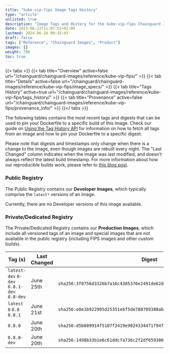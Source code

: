 ```yaml
---
title: "kube-vip-fips Image Tags History"
type: "article"
unlisted: true
description: "Image Tags and History for the kube-vip-fips Chainguard Image"
date: 2023-06-22T11:07:52+02:00
lastmod: 2024-06-26 00:35:03
draft: false
tags: ["Reference", "Chainguard Images", "Product"]
images: []
weight: 700
toc: true
---
```


{{< tabs >}}
{{< tab title="Overview" active=false url="/chainguard/chainguard-images/reference/kube-vip-fips/" >}}
{{< tab title="Details" active=false url="/chainguard/chainguard-images/reference/kube-vip-fips/image_specs/" >}}
{{< tab title="Tags History" active=true url="/chainguard/chainguard-images/reference/kube-vip-fips/tags_history/" >}}
{{< tab title="Provenance" active=false url="/chainguard/chainguard-images/reference/kube-vip-fips/provenance_info/" >}}
{{</ tabs >}}

The following tables contains the most recent tags and digests that can be used to pin your Dockerfile to a specific build of this image. Check our guide on [Using the Tag History API](/chainguard/chainguard-images/using-the-tag-history-api/) for information on how to fetch all tags from an image and how to pin your Dockerfile to a specific digest.

Please note that digests and timestamps only change when there is a change to the image, even though images are rebuilt every night. The "Last Changed" column indicates when the image was last modified, and doesn't always reflect the latest build timestamp. For more information about how our reproducible builds work, please refer to [this blog post](https://www.chainguard.dev/unchained/reproducing-chainguards-reproducible-image-builds).

### Public Registry
The Public Registry contains our **Developer Images**, which typically comprise the `latest*` versions of an image.

Currently, there are no Developer versions of this image available.

### Private/Dedicated Registry
The Private/Dedicated Registry contains our **Production Images**, which include all versioned tags of an image and special images that are not available in the public registry (including FIPS images and other custom builds).

| Tag (s)                                     | Last Changed | Digest                                                                    |
|---------------------------------------------|--------------|---------------------------------------------------------------------------|
|  `latest-dev` `0-dev` `0.8.1-dev` `0.8-dev` | June 25th    | `sha256:3f0756d3326b7a16c4305376e2491de62d827a6dcb22642f425d72e273d9f430` |
|  `latest` `0` `0.8` `0.8.1`                 | June 21st    | `sha256:e0e1b922905d25351ebf5de780709388ab5b71c4fbaeaea410f55a0361098da5` |
|  `0.8.0`                                    | June 20th    | `sha256:d5b609914f5107f2419e9024334471f94fda82225f403c7737faaafd8cdc2654` |
|  `0.8.0-dev`                                | June 20th    | `sha256:1498b33b1e6c61ddcfa736c2f2df659306ca67c0dfbad961e58005e95e67b4d3` |

